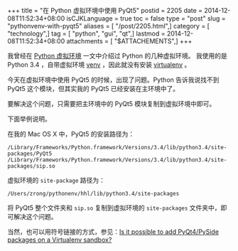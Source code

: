 +++
title = "在 Python 虚拟环境中使用 PyQt5"
postid = 2205
date = 2014-12-08T11:52:34+08:00
isCJKLanguage = true
toc = false
type = "post"
slug = "pythonvenv-with-pyqt5"
aliases = [ "/post/2205.html",]
category = [ "technology",]
tag = [ "python", "gui", "qt",]
lastmod = 2014-12-08T11:52:34+08:00
attachments = [ "$ATTACHEMENTS",]
+++


我曾经在 [Python 虚拟环境][1] 一文中介绍过 Python 的几种虚拟环境。 我使用的是 Python 3.4 ，自带虚拟环境 [venv][2] ，因此就没有安装 [virtualenv][3] 。

今天在虚拟环境中使用 PyQt5 的时候，出现了问题。Python 告诉我说找不到 PyQt5 这个模块，但其实我的 PyQt5 已经安装在主环境中了。

要解决这个问题，只需要把主环境中的 PyQt5 模块复制到虚拟环境中即可。

下面举例说明。<!--more-->

在我的 Mac OS X 中，PyQt5 的安装路径为：

    /Library/Frameworks/Python.framework/Versions/3.4/lib/python3.4/site-packages/PyQt5
    /Library/Frameworks/Python.framework/Versions/3.4/lib/python3.4/site-packages/sip.so

虚拟环境的 `site-package` 路径为：

    /Users/zrong/pythonenv/hhl/lib/python3.4/site-packages

将 PyQt5 整个文件夹和 `sip.so` 复制到虚拟环境的 `site-packages` 文件夹中，即可解决这个问题。

当然，也可以用符号链接的方式，参见：[Is it possible to add PyQt4/PySide packages on a Virtualenv sandbox?][4]

[1]: https://blog.zengrong.net/post/2167.html
[2]: https://docs.python.org/3/library/venv.html
[3]: http://www.virtualenv.org/
[4]: http://stackoverflow.com/a/9716100/1542345
